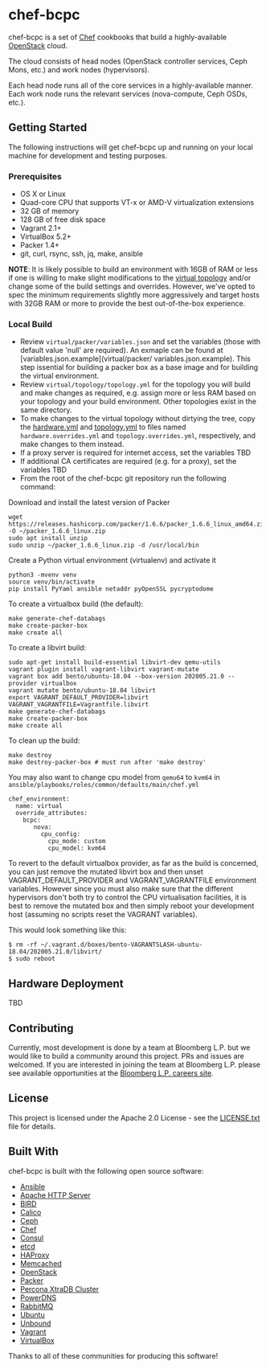 # chef-bcpc

chef-bcpc is a set of [Chef](https://github.com/opscode/chef) cookbooks that
build a highly-available [OpenStack](http://www.openstack.org/) cloud.

The cloud consists of head nodes (OpenStack controller services, Ceph Mons,
etc.) and work nodes (hypervisors).

Each head node runs all of the core services in a highly-available manner. Each
work node runs the relevant services (nova-compute, Ceph OSDs, etc.).


## Getting Started

The following instructions will get chef-bcpc up and running on your local
machine for development and testing purposes.


### Prerequisites

* OS X or Linux
* Quad-core CPU that supports VT-x or AMD-V virtualization extensions
* 32 GB of memory
* 128 GB of free disk space
* Vagrant 2.1+
* VirtualBox 5.2+
* Packer 1.4+
* git, curl, rsync, ssh, jq, make, ansible

**NOTE**: It is likely possible to build an environment with 16GB of RAM or less
if one is willing to make slight modifications to the
 [virtual topology](virtual/topology/hardware.yml) and/or change some of the
build settings and overrides.  However, we've opted to spec the minimum
requirements slightly more aggressively and target hosts with 32GB RAM or more
to provide the best out-of-the-box experience.


### Local Build

* Review `virtual/packer/variables.json` and set the variables (those with default value
'null' are required). An exmaple can be found at [variables.json.example](virtual/packer/
variables.json.example). This step issential for building a packer box as a base image
and for building the virtual environment. 
* Review `virtual/topology/topology.yml` for the topology you will build and
make changes as required, e.g. assign more or less RAM based on your topology
and your build environment. Other topologies exist in the same directory.
* To make changes to the virtual topology without dirtying the tree, copy the
[hardware.yml](virtual/topology/hardware.yml) and
[topology.yml](virtual/topology/topology.yml) to files named
`hardware.overrides.yml` and `topology.overrides.yml`, respectively, and make
changes to them instead.
* If a proxy server is required for internet access, set the variables TBD
* If additional CA certificates are required (e.g. for a proxy), set the variables TBD
* From the root of the chef-bcpc git repository run the following command:

Download and install the latest version of Packer

```shell
wget https://releases.hashicorp.com/packer/1.6.6/packer_1.6.6_linux_amd64.zip -O ~/packer_1.6.6_linux.zip
sudo apt install unzip
sudo unzip ~/packer_1.6.6_linux.zip -d /usr/local/bin
```


Create a Python virtual environment (virtualenv) and activate it

```shell
python3 -mvenv venv
source venv/bin/activate
pip install PyYaml ansible netaddr pyOpenSSL pycryptodome
```

To create a virtualbox build (the default):

```shell
make generate-chef-databags
make create-packer-box
make create all
```

To create a libvirt build:

```shell
sudo apt-get install build-essential libvirt-dev qemu-utils
vagrant plugin install vagrant-libvirt vagrant-mutate
vagrant box add bento/ubuntu-18.04 --box-version 202005.21.0 --provider virtualbox
vagrant mutate bento/ubuntu-18.04 libvirt
export VAGRANT_DEFAULT_PROVIDER=libvirt VAGRANT_VAGRANTFILE=Vagrantfile.libvirt
make generate-chef-databags
make create-packer-box
make create all
```

To clean up the build:
```shell
make destroy
make destroy-packer-box # must run after 'make destroy'
```


You may also want to change cpu model from `qemu64` to `kvm64` in
`ansible/playbooks/roles/common/defaults/main/chef.yml`

```
chef_environment:
  name: virtual
  override_attributes:
    bcpc:
       nova:
         cpu_config:
           cpu_mode: custom
           cpu_model: kvm64
```

To revert to the default virtualbox provider, as far as the build is
concerned, you can just remove the mutated libvirt box and then unset
VAGRANT_DEFAULT_PROVIDER and VAGRANT_VAGRANTFILE environment
variables. However since you must also make sure that the different
hypervisors don't both try to control the CPU virtualisation
facilities, it is best to remove the mutated box and then simply
reboot your development host (assuming no scripts reset the VAGRANT
variables).

This would look something like this:

```shell
$ rm -rf ~/.vagrant.d/boxes/bento-VAGRANTSLASH-ubuntu-18.04/202005.21.0/libvirt/
$ sudo reboot
```

## Hardware Deployment

TBD


## Contributing

Currently, most development is done by a team at Bloomberg L.P. but we would
like to build a community around this project. PRs and issues are welcomed. If
you are interested in joining the team at Bloomberg L.P. please see available
opportunities at the [Bloomberg L.P. careers site](https://careers.bloomberg.com/job/search?qf=cloud).


## License

This project is licensed under the Apache 2.0 License - see the
[LICENSE.txt](LICENSE.txt) file for details.


## Built With

chef-bcpc is built with the following open source software:

 - [Ansible](https://www.ansible.com/)
 - [Apache HTTP Server](http://httpd.apache.org/)
 - [BIRD](https://bird.network.cz)
 - [Calico](https://www.projectcalico.org)
 - [Ceph](http://ceph.com/)
 - [Chef](http://www.opscode.com/chef/)
 - [Consul](https://www.consul.io)
 - [etcd](https://etcd.io)
 - [HAProxy](http://haproxy.1wt.eu/)
 - [Memcached](http://memcached.org)
 - [OpenStack](http://www.openstack.org/)
 - [Packer](https://www.packer.io/)
 - [Percona XtraDB Cluster](http://www.percona.com/software/percona-xtradb-cluster)
 - [PowerDNS](https://www.powerdns.com/)
 - [RabbitMQ](http://www.rabbitmq.com/)
 - [Ubuntu](http://www.ubuntu.com/)
 - [Unbound](https://nlnetlabs.nl/projects/unbound/about/)
 - [Vagrant](http://www.vagrantup.com/)
 - [VirtualBox](https://www.virtualbox.org/)

Thanks to all of these communities for producing this software!
